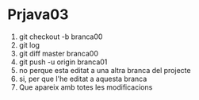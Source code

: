 # Prjava03
1. git checkout -b branca00
2. git log
3. git diff master branca00
4. git push -u origin branca01
5. no perque esta editat a una altra branca del projecte
6. si, per que l'he editat a aquesta branca
7. Que apareix amb totes les modificacions
